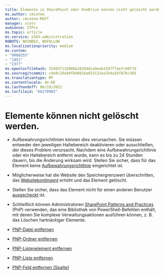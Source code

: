 ```yaml
---
title: Elemente in SharePoint oder OneDrive können nicht gelöscht werden.
ms.author: cmcatee
author: cmcatee-MSFT
manager: scotv
audience: ITPro
ms.topic: article
ms.service: o365-administration
ROBOTS: NOINDEX, NOFOLLOW
ms.localizationpriority: medium
ms.custom:
- "9000255"
- "1851"
- "2377"
ms.openlocfilehash: 35493f11b906b20284dca9eab1587f7aefc8077d
ms.sourcegitcommit: c4e8c29a94f840816a023131ea7b4a2bf876c305
ms.translationtype: MT
ms.contentlocale: de-DE
ms.lasthandoff: 06/29/2022
ms.locfileid: "66278902"
---
```

# <a name="unable-to-delete-items"></a>Elemente können nicht gelöscht werden.

- Aufbewahrungsrichtlinien können dies verursachen. Sie müssen entweder den jeweiligen Haltebereich deaktivieren oder ausschließen, der dieses Problem verursacht. Nachdem eine Aufbewahrungsrichtlinie oder ein Haltebereich entfernt wurde, kann es bis zu 24 Stunden dauern, bis die Änderung wirksam wird. Stellen Sie sicher, dass für das Element keine [Aufbewahrungsrichtlinie](https://docs.microsoft.com/microsoft-365/compliance/retention-policies) eingerichtet ist.

- Möglicherweise hat die Website den Speichergrenzwert überschritten, das [Websitekontingent](https://docs.microsoft.com/powershell/module/sharepoint-online/set-sposite?view=sharepoint-ps&preserve-view=true) erhöht und das Element gelöscht.

- Stellen Sie sicher, dass das Element nicht für einen anderen Benutzer [ausgecheckt](https://support.office.com/article/check-out-check-in-or-discard-changes-to-files-in-a-library-7e2c12a9-a874-4393-9511-1378a700f6de) ist.

- Schließlich können Administratoren [SharePoint Patterns and Practices](https://docs.microsoft.com/powershell/sharepoint/sharepoint-pnp/sharepoint-pnp-cmdlets?view=sharepoint-ps#installation&preserve-view=true) (PnP) verwenden, das eine Bibliothek von PowerShell-Befehlen enthält, mit denen Sie komplexe Verwaltungsaktionen ausführen können, z. B. das Löschen hartnäckiger Elemente.
- [PNP-Datei entfernen](https://github.com/pnp/powershell/blob/dev/documentation/Remove-PnPFile.md)
- [PNP-Ordner entfernen](https://github.com/pnp/powershell/blob/dev/documentation/Remove-PnPFolder.md)
- [PNP-Listenelement entfernen](https://github.com/pnp/powershell/blob/dev/documentation/Remove-PnPListItem.md)
- [PNP-Liste entfernen](https://github.com/pnp/powershell/blob/dev/documentation/Remove-PnPList.md)
- [PNP-Feld entfernen (Spalte)](https://github.com/pnp/powershell/blob/dev/documentation/Remove-PnPField.md)
